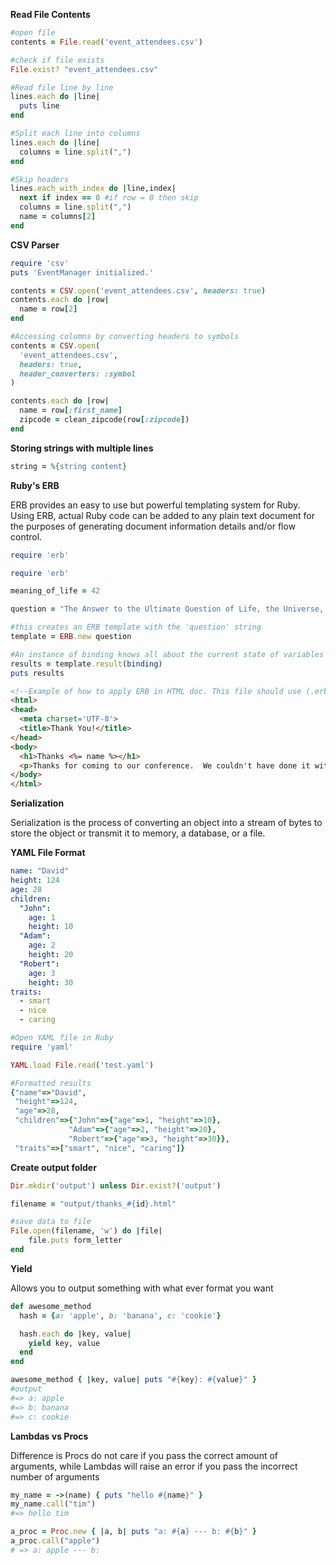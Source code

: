 **Read File Contents**

```ruby
#open file
contents = File.read('event_attendees.csv')

#check if file exists
File.exist? "event_attendees.csv"

#Read file line by line
lines.each do |line|
  puts line
end

#Split each line into columns
lines.each do |line|
  columns = line.split(",")
end

#Skip headers
lines.each_with_index do |line,index|
  next if index == 0 #if row = 0 then skip
  columns = line.split(",")
  name = columns[2]
end
```

**CSV Parser**

```ruby
require 'csv'
puts 'EventManager initialized.'

contents = CSV.open('event_attendees.csv', headers: true)
contents.each do |row|
  name = row[2]
end

#Accessing columns by converting headers to symbols
contents = CSV.open(
  'event_attendees.csv',
  headers: true,
  header_converters: :symbol
)

contents.each do |row|
  name = row[:first_name]
  zipcode = clean_zipcode(row[:zipcode])
end
```

**Storing strings with multiple lines**

```ruby
string = %{string content}
```

**Ruby's ERB**

ERB provides an easy to use but powerful templating system for Ruby. Using ERB, actual Ruby code can be added to any plain text document for the purposes of generating document information details and/or flow control.

```ruby
require 'erb'

require 'erb'

meaning_of_life = 42

question = "The Answer to the Ultimate Question of Life, the Universe, and Everything is <%= meaning_of_life %>"

#this creates an ERB template with the 'question' string
template = ERB.new question

#An instance of binding knows all about the current state of variables and methods within the given scope. In this case, binding knows about the variable 'meaning_of_life'
results = template.result(binding)
puts results
```

```html
<!--Example of how to apply ERB in HTML doc. This file should use (.erb) extension instead of (.html)-->
<html>
<head>
  <meta charset='UTF-8'>
  <title>Thank You!</title>
</head>
<body>
  <h1>Thanks <%= name %></h1>
  <p>Thanks for coming to our conference.  We couldn't have done it without you!</p>
</body>
</html>
```

**Serialization**

Serialization is the process of converting an object into a stream of bytes to store the object or transmit it to memory, a database, or a file.

**YAML File Format**

```yaml
name: "David"
height: 124
age: 28
children:
  "John":
    age: 1
    height: 10
  "Adam":
    age: 2
    height: 20
  "Robert":
    age: 3
    height: 30
traits:
  - smart
  - nice
  - caring
```

```ruby
#Open YAML file in Ruby
require 'yaml'

YAML.load File.read('test.yaml')

#Formatted results
{"name"=>"David",
 "height"=>124,
 "age"=>28,
 "children"=>{"John"=>{"age"=>1, "height"=>10},
             "Adam"=>{"age"=>2, "height"=>20},
             "Robert"=>{"age"=>3, "height"=>30}},
 "traits"=>["smart", "nice", "caring"]}
```

**Create output folder**

```ruby
Dir.mkdir('output') unless Dir.exist?('output')

filename = "output/thanks_#{id}.html"

#save data to file
File.open(filename, 'w') do |file|
    file.puts form_letter
end
```

**Yield**

Allows you to output something with what ever format you want

```ruby
def awesome_method
  hash = {a: 'apple', b: 'banana', c: 'cookie'}

  hash.each do |key, value|
    yield key, value
  end
end

awesome_method { |key, value| puts "#{key}: #{value}" }
#output
#=> a: apple
#=> b: banana
#=> c: cookie
```

**Lambdas vs Procs**

Difference is Procs do not care if you pass the correct amount of arguments, while Lambdas will raise an error if you pass the incorrect number of arguments

```ruby
my_name = ->(name) { puts "hello #{name}" }
my_name.call("tim")
#=> hello tim

a_proc = Proc.new { |a, b| puts "a: #{a} --- b: #{b}" }
a_proc.call("apple")
# => a: apple --- b:
```